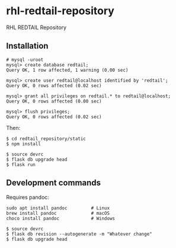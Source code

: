 # rhl-redtail-repository

RHL REDTAIL Repository

## Installation

```
# mysql -uroot
mysql> create database redtail;
Query OK, 1 row affected, 1 warning (0.00 sec)

mysql> create user redtail@localhost identified by 'redtail';
Query OK, 0 rows affected (0.02 sec)

mysql> grant all privileges on redtail.* to redtail@localhost;
Query OK, 0 rows affected (0.00 sec)

mysql> flush privileges;
Query OK, 0 rows affected (0.02 sec)

```

Then:
```
$ cd redtail_repository/static
$ npm install
````

```
$ source devrc
$ flask db upgrade head
$ flask run
```

## Development commands

Requires pandoc:
```
sudo apt install pandoc         # Linux
brew install pandoc             # macOS
choco install pandoc            # Windows
```


```
$ source devrc
$ flask db revision --autogenerate -m "Whatever change"
$ flask db upgrade head
```



